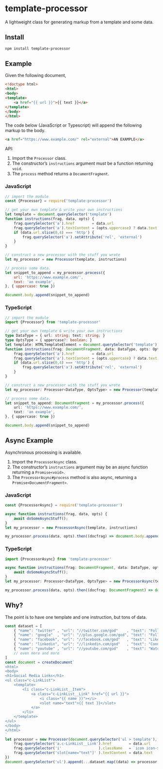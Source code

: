 # template-processor
A lightweight class for generating markup from a template and some data.


## Install
```bash
npm install template-processor
```


## Example

Given the following document,

```html
<!doctype html>
<html>
<body>
<template>
	<a href="{{ url }}">{{ text }}</a>
</template>
</body>
</html>
```

The code below (JavaScript or Typescript) will append the following markup to the body.

```html
<a href="https://www.example.com/" rel="external">AN EXAMPLE</a>
```

API:

1. Import the `Processor` class.
2. The constructor’s `instructions` argument must be a function returning `void`.
3. The `process` method returns a `DocumentFragment`.

### JavaScript
```js
// import the module
const {Processor} = require('template-processor')

// get your own template & write your own instructions
let template = document.querySelector('template')
function instructions(frag, data, opts) {
	frag.querySelector('a').href        = data.url
	frag.querySelector('a').textContent = (opts.uppercase) ? data.text.toUpperCase() : data.text
	if (data.url.slice(0,4) === 'http') {
		frag.querySelector('a').setAttribute('rel', 'external')
	}
}

// construct a new processor with the stuff you wrote
let my_processor = new Processor(template, instructions)

// process some data.
let snippet_to_append = my_processor.process({
	url: 'https://www.example.com/',
	text: 'an example',
}, { uppercase: true })

document.body.append(snippet_to_append)
```

### TypeScript
```ts
// import the module
import {Processor} from 'template-processor'

// get your own template & write your own instructions
type DataType = { url: string; text: string; }
type OptsType = { uppercase?: boolean; }
let template: HTMLTemplateElement = document.querySelector('template') !
function instructions(frag: DocumentFragment, data: DataType, opts: OptsType): void {
	frag.querySelector('a').href        = data.url
	frag.querySelector('a').textContent = (opts.uppercase) ? data.text.toUpperCase() : data.text
	if (data.url.slice(0,4) === 'http') {
		frag.querySelector('a').setAttribute('rel', 'external')
	}
}

// construct a new processor with the stuff you wrote
let my_processor: Processor<DataType, OptsType> = new Processor(template, instructions)

// process some data.
let snippet_to_append: DocumentFragment = my_processor.process({
	url: 'https://www.example.com/',
	text: 'an example',
}, { uppercase: true })

document.body.append(snippet_to_append)
```


## Async Example

Asynchronous processing is available.

1. Import the `ProcessorAsync` class.
2. The constructor’s `instructions` argument may be an async function returning a `Promise<void>`.
3. The `ProcessorAsync#process` method is also async, returning a `Promise<DocumentFragment>`.

### JavaScript
```js
const {ProcessorAsync} = require('template-processor')

async function instructions(frag, data, opts) {
	await doSomeAsyncStuff();
}
let my_processor = new ProcessorAsync(template, instructions)

my_processor.process(data, opts).then((docfrag) => document.body.append(docfrag))
```

### TypeScript
```ts
import {ProcessorAsync} from 'template-processor'

async function instructions(frag: DocumentFragment, data: DataType, opts: OptsType): Promise<void> {
	await doSomeAsyncStuff();
}
let my_processor: Processor<DataType, OptsType> = new ProcessorAsync(template, instructions)

my_processor.process(data, opts).then((docfrag: DocumentFragment) => document.body.append(docfrag))
```


## Why?

The point is to have one template and one instruction, but tons of data.

```js
const dataset = [
	{ "name": "twitter" , "url": "//twitter.com/god"    , "text": "Follow God on Twitter"        },
	{ "name": "google"  , "url": "//plus.google.com/god", "text": "Follow God on Google+"        },
	{ "name": "facebook", "url": "//facebook.com/god"   , "text": "Like God on Facebook"         },
	{ "name": "linkedin", "url": "//linkedin.com/god"   , "text": "Connect with God on LinkedIn" },
	{ "name": "youtube" , "url": "//youtube.com/god"    , "text": "Watch God on YouTube"         },
	// even more and more
]
const document = createDocument`
<html>
<body>
<h1>Social Media Links</h1>
<ul class="c-LinkList">
	<template>
		<li class="c-LinkList__Item">
			<a class="c-LinkList__Link" href="{{ url }}">
				<i class="{{ name }}"></i>
				<slot name="text">{{ text }}</slot>
			</a>
		</li>
	</template>
</ul>
</body>
</html>
`
let processor = new Processor(document.querySelector('ul > template'), (frag, data, opts) => {
	frag.querySelector('a.c-LinkList__Link').href        = data.url
	frag.querySelector('i'                 ).className   = `icon icon-${data.name}`
	frag.querySelector('slot[name="text"]' ).textContent = data.text
})
document.querySelector('ul').append(...dataset.map((data) => processor.process(data)))
```
